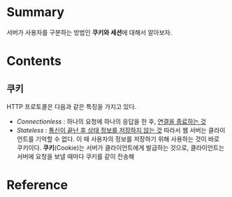 # Summary

서버가 사용자를 구분하는 방법인 **쿠키와 세션**에 대해서 알아보자.
# Contents
## 쿠키

HTTP 프로토콜은 다음과 같은 특징을 가지고 있다.
- *Connectionless* : 하나의 요청에 하나의 응답을 한 후, <u>연결을 종료하는 것</u>
- *Stateless* : <u>통신이 끝난 후 상태 정보를 저장하지 않는 것</u>
따라서 웹 서버는 클라이언트를 기억할 수 없다. 이 때 사용자의 정보를 저장하기 위해 사용하는 것이 바로 쿠키이다.
**쿠키**(Cookie)는 서버가 클라이언트에게 발급하는 것으로, 클라이언트는 서버에 요청을 보낼 때마다 쿠키를 같이 전송해 

# Reference

